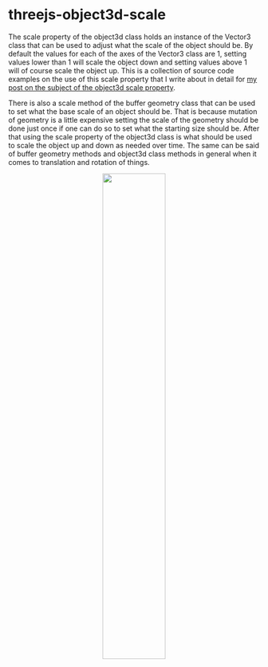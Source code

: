 # threejs-object3d-scale

The scale property of the object3d class holds an instance of the Vector3 class that can be used to adjust what the scale of the object should be. By default the values for each of the axes of the Vector3 class are 1, setting values lower than 1 will scale the object down and setting values above 1 will of course scale the object up. This is a collection of source code examples on the use of this scale property that I write about in detail for [my post on the subject of the object3d scale property](https://dustinpfister.github.io/2021/05/11/threejs-object3d-scale/).

There is also a scale method of the buffer geometry class that can be used to set what the base scale of an object should be. That is because mutation of geometry is a little expensive setting the scale of the geometry should be done just once if one can do so to set what the starting size should be. After that using the scale property of the object3d class is what should be used to scale the object up and down as needed over time. The same can be said of buffer geometry methods and object3d class methods in general when it comes to translation and rotation of things.

<div align="center">
      <a href="https://www.youtube.com/watch?v=jpcjC3jedrQ">
         <img src="https://img.youtube.com/vi/jpcjC3jedrQ/0.jpg" style="width:50%;">
      </a>
</div>

